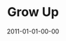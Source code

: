 ---
layout: message
category: message
series: "Grow Up"
title: "Grow Up"
date: 2011-01-01-00-00
message_id: 651
audio: "http://s3.amazonaws.com/crossroads-media/messages/audio/growup.mp3"
audio-duration: "39:44"
program: "http://s3.amazonaws.com/crossroads-media/documents/01_01-02_11Program.pdf"
description: "Brian Tome talks about what a life of growth looks like."
video: "http://s3.amazonaws.com/crossroads-media/messages/video/growup.mp4"
video-duration: "39:49"
video-image: "http://s3.amazonaws.com/crossroads-media/images/growupstill.jpg"
explicit: false
---